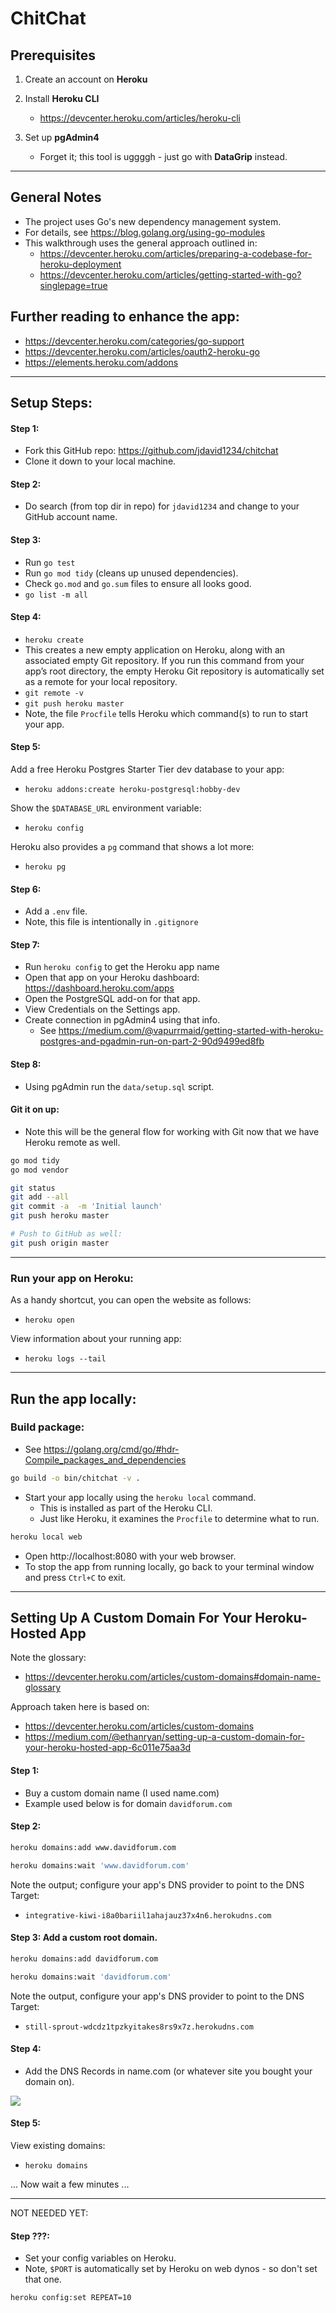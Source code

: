 # ChitChat



## Prerequisites

1. Create an account on **Heroku**

2. Install **Heroku CLI** 
    - https://devcenter.heroku.com/articles/heroku-cli

3. Set up **pgAdmin4**
    - Forget it; this tool is uggggh - just go with **DataGrip** instead.


---    


## General Notes
- The project uses Go's new dependency management system.
- For details, see https://blog.golang.org/using-go-modules 
- This walkthrough uses the general approach outlined in:     
    - https://devcenter.heroku.com/articles/preparing-a-codebase-for-heroku-deployment
    - https://devcenter.heroku.com/articles/getting-started-with-go?singlepage=true


## Further reading to enhance the app:
- https://devcenter.heroku.com/categories/go-support
- https://devcenter.heroku.com/articles/oauth2-heroku-go
- https://elements.heroku.com/addons

---

## Setup Steps:

#### Step 1:
- Fork this GitHub repo: https://github.com/jdavid1234/chitchat
- Clone it down to your local machine.

#### Step 2:
- Do search (from top dir in repo) for `jdavid1234` and change to your GitHub account name.

#### Step 3:
- Run `go test`
- Run `go mod tidy` (cleans up unused dependencies).
- Check `go.mod` and `go.sum` files to ensure all looks good.
- `go list -m all`


#### Step 4:
- `heroku create`
- This creates a new empty application on Heroku, along with an associated empty Git repository. If you run this command from your app’s root directory, the empty Heroku Git repository is automatically set as a remote for your local repository.
- `git remote -v`
- `git push heroku master`
- Note, the file `Procfile` tells Heroku which command(s) to run to start your app.


#### Step 5:

Add a free Heroku Postgres Starter Tier dev database to your app:
- `heroku addons:create heroku-postgresql:hobby-dev`

Show the `$DATABASE_URL` environment variable:
- `heroku config`

Heroku also provides a `pg` command that shows a lot more:
- `heroku pg`


#### Step 6:
- Add a `.env` file.
- Note, this file is intentionally in `.gitignore`


#### Step 7:
- Run `heroku config` to get the Heroku app name
- Open that app on your Heroku dashboard: https://dashboard.heroku.com/apps
- Open the PostgreSQL add-on for that app.
- View Credentials on the Settings app.
- Create connection in pgAdmin4 using that info.
    - See https://medium.com/@vapurrmaid/getting-started-with-heroku-postgres-and-pgadmin-run-on-part-2-90d9499ed8fb

#### Step 8:
- Using pgAdmin run the `data/setup.sql` script.


#### Git it on up:
- Note this will be the general flow for working with Git now that we have Heroku remote as well.

```sh
go mod tidy
go mod vendor

git status
git add --all
git commit -a  -m 'Initial launch'
git push heroku master

# Push to GitHub as well:
git push origin master
```

---

### Run your app on **Heroku**:

As a handy shortcut, you can open the website as follows:
- `heroku open`

View information about your running app:
- `heroku logs --tail`



--- 

## Run the app locally:

### Build package:
- See https://golang.org/cmd/go/#hdr-Compile_packages_and_dependencies

```sh
go build -o bin/chitchat -v .
```

- Start your app locally using the `heroku local` command.
    - This is installed as part of the Heroku CLI.
    - Just like Heroku, it examines the `Procfile` to determine what to run.

```sh
heroku local web
```

- Open http://localhost:8080 with your web browser. 
- To stop the app from running locally, go back to your terminal window and press `Ctrl+C` to exit.





---

## Setting Up A Custom Domain For Your Heroku-Hosted App

Note the glossary:
- https://devcenter.heroku.com/articles/custom-domains#domain-name-glossary

Approach taken here is based on:
- https://devcenter.heroku.com/articles/custom-domains
- https://medium.com/@ethanryan/setting-up-a-custom-domain-for-your-heroku-hosted-app-6c011e75aa3d

#### Step 1:
- Buy a custom domain name (I used name.com)
- Example used below is for domain `davidforum.com`

#### Step 2:

```sh
heroku domains:add www.davidforum.com

heroku domains:wait 'www.davidforum.com' 
```

Note the output; configure your app's DNS provider to point to the DNS Target:
- `integrative-kiwi-i8a0bariil1ahajauz37x4n6.herokudns.com`


#### Step 3: Add a custom root domain.

```sh
heroku domains:add davidforum.com

heroku domains:wait 'davidforum.com' 
```

Note the output, configure your app's DNS provider to point to the DNS Target:
- `still-sprout-wdcdz1tpzkyitakes8rs9x7z.herokudns.com`



#### Step 4:
- Add the DNS Records in name.com (or whatever site you bought your domain on).

![](docs/dns.png)


#### Step 5:
View existing domains:
- `heroku domains`

... Now wait a few minutes ...



---
NOT NEEDED YET:

#### Step ???:
 

- Set your config variables on Heroku.
- Note, `$PORT` is automatically set by Heroku on web dynos - so don't set that one.

`heroku config:set REPEAT=10`
